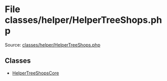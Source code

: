 File classes/helper/HelperTreeShops.php
=========

Source: [classes/helper/HelperTreeShops.php](https://github.com/PrestaShop/PrestaShop/blob/1.6.0.3/classes/helper/HelperTreeShops.php)


Classes
-------

* [HelperTreeShopsCore](class.HelperTreeShopsCore.md)

